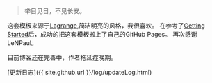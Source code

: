 > 举目见日，不见长安。


这套模板来源于[Lagrange](https://github.com/LeNPaul/Lagrange),简洁明亮的风格，我很喜欢。
在参考了[Getting Started](https://lenpaul.github.io/Lagrange/journal/getting-started.html)后，成功的把这套模板搬上了自己的GitHub Pages。
再次感谢LeNPaul。

 
目前博客还在完善中，作者拖延症晚期。

[更新日志]({{ site.github.url }}/log/updateLog.html)